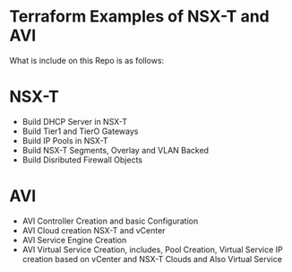 # Terraform Examples of NSX-T and AVI
What is include on this Repo is as follows:
# NSX-T 
   - Build DHCP Server in NSX-T
   - Build Tier1 and TierO Gateways
   - Build IP Pools in NSX-T
   - Build NSX-T Segments, Overlay and VLAN Backed
   - Build Disributed Firewall Objects
  
# AVI
  - AVI Controller Creation and basic Configuration
  - AVI Cloud creation NSX-T and vCenter
  - AVI Service Engine Creation
  - AVI Virtual Service Creation, includes, Pool Creation, Virtual Service IP creation based on vCenter and NSX-T Clouds and Also Virtual Service
